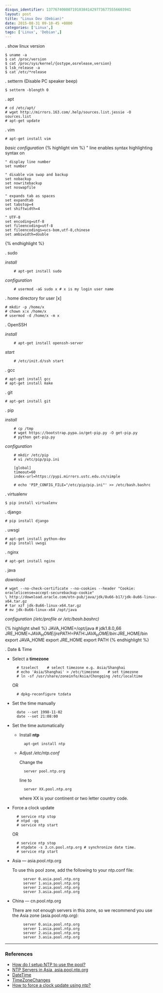 ```yaml
---
disqus_identifier: 137767400007191038414297736775556603941
layout: post
title: "Linux Dev (Debian)"
date: 2015-08-31 09-10-45 +0800
categories: ['Linux',]
tags: ['Linux', 'Debian',]
---
```

. show linux version

    $ uname -a
    $ cat /proc/version
    $ cat /proc/sys/kernel/{ostype,osrelease,version}
    $ lsb_release -a
    $ cat /etc/*release

. setterm (Disable PC speaker beep)

    $ setterm -blength 0

. apt

    # cd /etc/apt/
    # wget http://mirrors.163.com/.help/sources.list.jessie -O sources.list
    # apt-get update

. vim

    # apt-get install vim

*basic configuration*
{% highlight vim %}
    " line enables syntax highlighting
    syntax on

    " display line number
    set number

    " disable vim swap and backup
    set nobackup
    set nowritebackup
    set noswapfile

    " expands tab as spaces
    set expandtab
    set tabstop=4
    set shiftwidth=4

    " UTF-8
    set encoding=utf-8
    set fileencoding=utf-8
    set fileencodings=ucs-bom,utf-8,chinese
    set ambiwidth=double
{% endhighlight %}

. sudo

*install*

        # apt-get install sudo

*configuration*

        # usermod -aG sudo x # x is my login user name

. home directory for user [x]

    # mkdir -p /home/x
    # chown x:x /home/x
    # usermod -d /home/x -m x

. OpenSSH

*install*

        # apt-get install openssh-server

*start*

        # /etc/init.d/ssh start

. gcc
    
    # apt-get install gcc
    # apt-get install make

. git

    # apt-get install git

. pip

*install*

        # cp /tmp
        # wget https://bootstrap.pypa.io/get-pip.py -O get-pip.py
        # python get-pip.py

*configuration*

        # mkdir /etc/pip
        # vi /etc/pip/pip.ini

        [global]
        timeout=60
        index-url=https://pypi.mirrors.ustc.edu.cn/simple

        # echo 'PIP_CONFIG_FILE="/etc/pip/pip.ini"' >> /etc/bash.bashrc

. virtualenv

    $ pip install virtualenv

. django

    # pip install django

. uwsgi

    # apt-get install python-dev
    # pip install uwsgi

. nginx

    # apt-get install nginx

. java

*download*

    # wget --no-check-certificate --no-cookies --header "Cookie: oraclelicense=accept-securebackup-cookie"
    \ http://download.oracle.com/otn-pub/java/jdk/8u66-b17/jdk-8u66-linux-x64.tar.gz
    # tar xzf jdk-8u66-linux-x64.tar.gz
    # mv jdk-8u66-linux-x64 /opt/java

*configuration (/etc/profile or /etc/bash.bashrc)*

{% highlight shell %}
    JAVA_HOME=/opt/java # jdk1.8.0_66
    JRE_HOME=$JAVA_HOME/jre
    PATH=$PATH:$JAVA_HOME/bin:$JRE_HOME/bin
    export JAVA_HOME
    export JRE_HOME
    export PATH
{% endhighlight %}

. Date & Time

* Select a **timezone**

        # tzselect    # select timezone e.g. Asia/Shanghai
        # echo 'Asia/Shanghai' > /etc/timezone    # set timezone
        # ln -sf /usr/share/zoneinfo/Asia/Chongqing /etc/localtime

    OR

        # dpkg-reconfigure tzdata

* Set the time manually

        date --set 1998-11-02
        date --set 21:08:00

* Set the time automatically

    * Install **ntp**

            apt-get install ntp

    * Adjust */etc/ntp.conf*

        Change the

            server pool.ntp.org

        line to

            server XX.pool.ntp.org

        where XX is your continent or two letter country code.

* Force a clock update

        # service ntp stop
        # ntpd -gq
        # service ntp start

    OR

        # service ntp stop
        # ntpdate -s 3.cn.pool.ntp.org # synchronize date time.
        # service ntp start

* Asia — asia.pool.ntp.org

    To use this pool zone, add the following to your ntp.conf file:

           server 0.asia.pool.ntp.org
           server 1.asia.pool.ntp.org
           server 2.asia.pool.ntp.org
           server 3.asia.pool.ntp.org

* China — cn.pool.ntp.org

    There are not enough servers in this zone, so we recommend you use the Asia zone (asia.pool.ntp.org):

           server 0.asia.pool.ntp.org
           server 1.asia.pool.ntp.org
           server 2.asia.pool.ntp.org
           server 3.asia.pool.ntp.org
    
* * *

### References

* [How do I setup NTP to use the pool?](http://www.pool.ntp.org/en/use.html)
* [NTP Servers in Asia, asia.pool.ntp.org](http://www.pool.ntp.org/zone/asia)
* [DateTime](https://wiki.debian.org/DateTime)
* [TimeZoneChanges](https://wiki.debian.org/TimeZoneChanges)
* [How to force a clock update using ntp?](http://askubuntu.com/questions/254826/how-to-force-a-clock-update-using-ntp)
